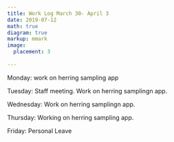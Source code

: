 ```yaml
---
title: Work Log March 30- April 3
date: 2019-07-12
math: true
diagram: true
markup: mmark
image:
  placement: 3
  
---
```


Monday: work on herring sampling app

Tuesday: Staff meeting. Work on herring samplingn app.

Wednesday: Work on herring samplingn app.

Thursday: Working on herring sampling app.

Friday: Personal Leave

